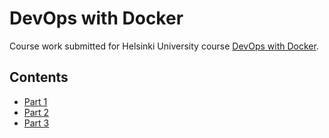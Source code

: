 # DevOps with Docker
Course work submitted for Helsinki University course [DevOps with Docker](https://devopswithdocker.com/).

## Contents

- [Part 1](part1/part1_exercises.md)
- [Part 2](part2)
- [Part 3](part3)
